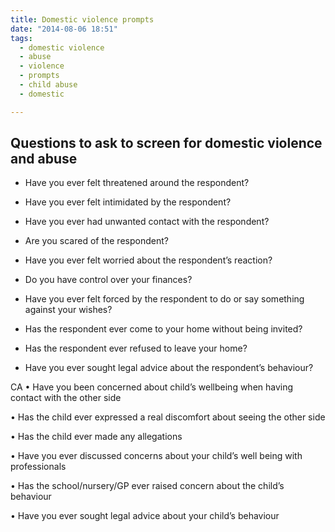 ```yaml
---
title: Domestic violence prompts
date: "2014-08-06 18:51"
tags:
  - domestic violence
  - abuse
  - violence
  - prompts
  - child abuse
  - domestic

---
```

## Questions to ask to screen for domestic violence and abuse

* Have you ever felt threatened around the respondent?

* Have you ever felt intimidated by the respondent?

* Have you ever had unwanted contact with the respondent?

* Are you scared of the respondent?

* Have you ever felt worried about the respondent’s reaction?

* Do you have control over your finances?

* Have you ever felt forced by the respondent to do or say something against your wishes?

* Has the respondent ever come to your home without being invited?

* Has the respondent ever refused to leave your home?

* Have you ever sought legal advice about the respondent’s behaviour?

CA
• Have you been concerned about child’s wellbeing when having contact with the other side

• Has the child ever expressed a real discomfort about seeing the other side

• Has the child ever made any allegations

• Have you ever discussed concerns about your child’s well being with professionals

• Has the school/nursery/GP ever raised concern about the child’s behaviour

• Have you ever sought legal advice about your child’s behaviour
